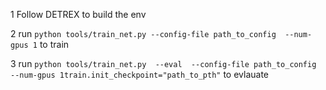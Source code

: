 1 Follow DETREX to build the env


2 run ```python tools/train_net.py
--config-file path_to_config 
--num-gpus 1``` to train

3 run ```python tools/train_net.py 
--eval 
--config-file path_to_config 
--num-gpus 1train.init_checkpoint="path_to_pth"``` to evlauate
